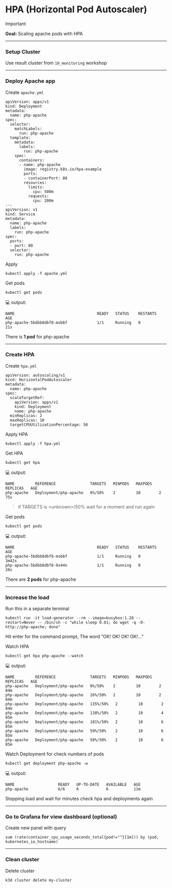 # HPA (Horizontal Pod Autoscaler)

> [!IMPORTANT]  
> **Goal:** Scaling apache pods with HPA

---

### Setup Cluster

Use result cluster from `10_monitoring` workshop

---

### Deploy Apache app
Create `apache.yml`
```
apiVersion: apps/v1
kind: Deployment
metadata:
  name: php-apache
spec:
  selector:
    matchLabels:
      run: php-apache
  template:
    metadata:
      labels:
        run: php-apache
    spec:
      containers:
      - name: php-apache
        image: registry.k8s.io/hpa-example
        ports:
        - containerPort: 80
        resources:
          limits:
            cpu: 500m
          requests:
            cpu: 200m
---
apiVersion: v1
kind: Service
metadata:
  name: php-apache
  labels:
    run: php-apache
spec:
  ports:
  - port: 80
  selector:
    run: php-apache
```

Apply
```
kubectl apply -f apache.yml
```

Get pods
```
kubectl get pods
```

:computer: output:
```
NAME                                    READY   STATUS    RESTARTS      AGE
php-apache-5bdbb8dbf8-msb6f             1/1     Running   0             21s
```
There is **1 pod** for php-apache

---

### Create HPA
Create `hpa.yml`
```
apiVersion: autoscaling/v1
kind: HorizontalPodAutoscaler
metadata:
  name: php-apache
spec:
  scaleTargetRef:
    apiVersion: apps/v1
    kind: Deployment
    name: php-apache
  minReplicas: 2
  maxReplicas: 10
  targetCPUUtilizationPercentage: 50
```

Apply HPA
```
kubectl apply -f hpa.yml
```

Get HPA
```
kubectl get hpa
```

:computer: output:
```
NAME         REFERENCE               TARGETS   MINPODS   MAXPODS   REPLICAS   AGE
php-apache   Deployment/php-apache   0%/50%    2         10        2          75s
```
> if TARGETS is \<unknown\>/50%  wait for a moment and run again


Get pods
```
kubectl get pods
```

:computer: output:
```
NAME                                    READY   STATUS    RESTARTS      AGE
php-apache-5bdbb8dbf8-msb6f             1/1     Running   0             3m42s
php-apache-5bdbb8dbf8-9x44n             1/1     Running   0             20s
```
There are **2 pods** for php-apache

---

### Increase the load

Run this in a separate terminal
```
kubectl run -it load-generator --rm --image=busybox:1.28 --restart=Never -- /bin/sh -c "while sleep 0.01; do wget -q -O- http://php-apache; done"
```
Hit enter for the command prompt, The word “OK! OK! OK! OK!…”

Watch HPA
```
kubectl get hpa php-apache --watch
```

:computer: output:
```
NAME         REFERENCE               TARGETS   MINPODS   MAXPODS   REPLICAS   AGE
php-apache   Deployment/php-apache   0%/50%    2         10        2          84m
php-apache   Deployment/php-apache   26%/50%   2         10        2          84m
php-apache   Deployment/php-apache   135%/50%   2         10        2          84m
php-apache   Deployment/php-apache   138%/50%   2         10        4          85m
php-apache   Deployment/php-apache   101%/50%   2         10        6          85m
php-apache   Deployment/php-apache   59%/50%    2         10        6          85m
php-apache   Deployment/php-apache   50%/50%    2         10        6          85m
```

Watch Deployment for check numbers of pods
```
kubectl get deployment php-apache -w
```

:computer: output:
```
NAME                   READY   UP-TO-DATE   AVAILABLE   AGE
php-apache             6/6     6            6           11m
```

Stopping load and wait for minutes check hpa and deployments again

---

### Go to Grafana for view dashboard (optional)

Create new panel with query
```
sum (rate(container_cpu_usage_seconds_total{pod!=""}[1m])) by (pod, kubernetes_io_hostname) 
```

---

### Clean cluster

Delete cluster
```
k3d cluster delete my-cluster
```
